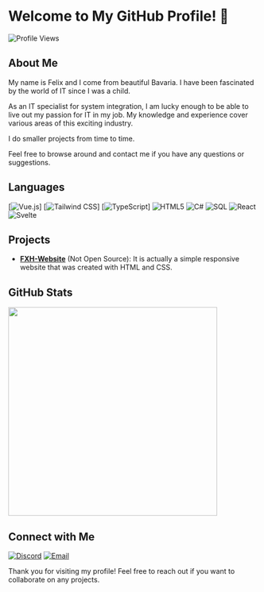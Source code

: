 # Welcome to My GitHub Profile! 👋

![Profile Views](https://komarev.com/ghpvc/?username=Flixxx-Felix)

## About Me

My name is Felix and I come from beautiful Bavaria. I have been fascinated by the world of IT since I was a child.


As an IT specialist for system integration, I am lucky enough to be able to live out my passion for IT in my job. My knowledge and experience cover various areas of this exciting industry.


I do smaller projects from time to time.


Feel free to browse around and contact me if you have any questions or suggestions.

## Languages

[![Vue.js](https://img.shields.io/badge/Vue.js-4FC08D?logo=vuedotjs&logoColor=fff)] [![Tailwind CSS](https://img.shields.io/badge/Tailwind%20CSS-%2338B2AC.svg?logo=tailwind-css&logoColor=white)] [![TypeScript](https://img.shields.io/badge/TypeScript-3178C6?logo=typescript&logoColor=fff)] ![HTML5](https://img.shields.io/badge/html5-%23E34F26.svg?style=flat&logo=html5&logoColor=white) ![C#](https://img.shields.io/badge/C%23-239120?style=flat&logo=c-sharp&logoColor=white) ![SQL](https://img.shields.io/badge/SQL-4479A1?style=flat&logo=sql&logoColor=white) ![React](https://img.shields.io/badge/React-%2361DAFB.svg?style=flat&logo=react&logoColor=white) ![Svelte](https://img.shields.io/badge/Svelte-%23FF3E00.svg?style=flat&logo=svelte&logoColor=white)


## Projects

- **[FXH-Website](https://hallerfelix.de)** (Not Open Source): It is actually a simple responsive website that was created with HTML and CSS.

## GitHub Stats

<p>
 <a href=https://github.com/Flixxx-Felix> <img width="420" src=https://github-readme-stats.vercel.app/api?username=Flixxx-Felix&count_private=true&show_icons=true&title_color=00FFB6&text_color=ffffff&icon_color=00FFB6&hide_border=true&bg_color=282a36&layout=compact&hide_title=false&hide_rank=false><a>
</p>

## Connect with Me

[![Discord](https://img.shields.io/badge/Discord-7289DA?style=flat&logo=discord&logoColor=white)](https://discord.com/users/358713209634422784)
[![Email](https://img.shields.io/badge/Email-D14836?style=flat&logo=gmail&logoColor=white)](mailto:mail@flixxx-felix.de)



Thank you for visiting my profile! Feel free to reach out if you want to collaborate on any projects.
